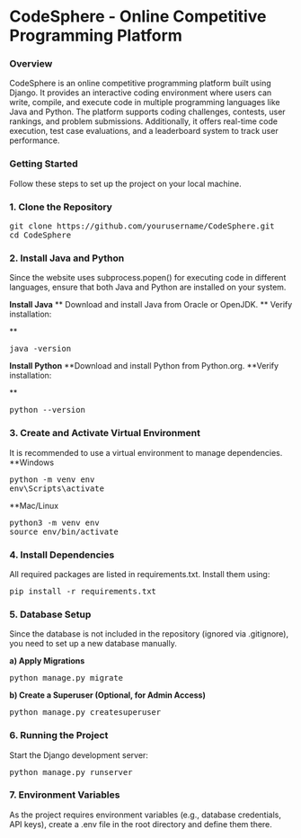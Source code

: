 <h1>CodeSphere - Online Competitive Programming Platform </h1>
<h3>Overview</h3>
<p>
CodeSphere is an online competitive programming platform built using Django. It provides an interactive coding environment where users can write, compile, and execute 
code in multiple programming languages like Java and Python. The platform supports coding challenges, contests, user rankings, and problem submissions. Additionally, 
it offers real-time code execution, test case evaluations, and a leaderboard system to track user performance.
</p>

<h3>Getting Started</h3>
<p>
Follow these steps to set up the project on your local machine.
<h3><b>1. Clone the Repository</b></h3>
  
<pre>
git clone https://github.com/yourusername/CodeSphere.git
cd CodeSphere
</pre>

<h3><b>2. Install Java and Python</b></h3>
Since the website uses subprocess.popen() for executing code in different languages, ensure that both Java and Python are installed on your system.

<b>Install Java</b>
** Download and install Java from Oracle or OpenJDK.
** Verify installation:

** <pre>java -version</pre>

<b>Install Python</b>
**Download and install Python from Python.org.
**Verify installation:

**<pre>python --version</pre>

<h3><b>3. Create and Activate Virtual Environment</b></h3>

It is recommended to use a virtual environment to manage dependencies.<br>
**Windows

<pre>python -m venv env
env\Scripts\activate</pre>

**Mac/Linux

<pre>python3 -m venv env
source env/bin/activate</pre>

<h3><b>4. Install Dependencies</b></h3>
All required packages are listed in requirements.txt. Install them using:

<pre>pip install -r requirements.txt</pre>

<h3><b>5. Database Setup</b></h3>

Since the database is not included in the repository (ignored via .gitignore), you need to set up a new database manually.

<b>a) Apply Migrations</b>

<pre>python manage.py migrate</pre>

<b>b) Create a Superuser (Optional, for Admin Access)</b>

<pre>python manage.py createsuperuser</pre>

<h3><b>6. Running the Project</b></h3>
Start the Django development server:

<pre>python manage.py runserver</pre>

<h3><b>7. Environment Variables</b></h3>

As the project requires environment variables (e.g., database credentials, API keys), create a .env file in the root directory and define them there.

</p>

